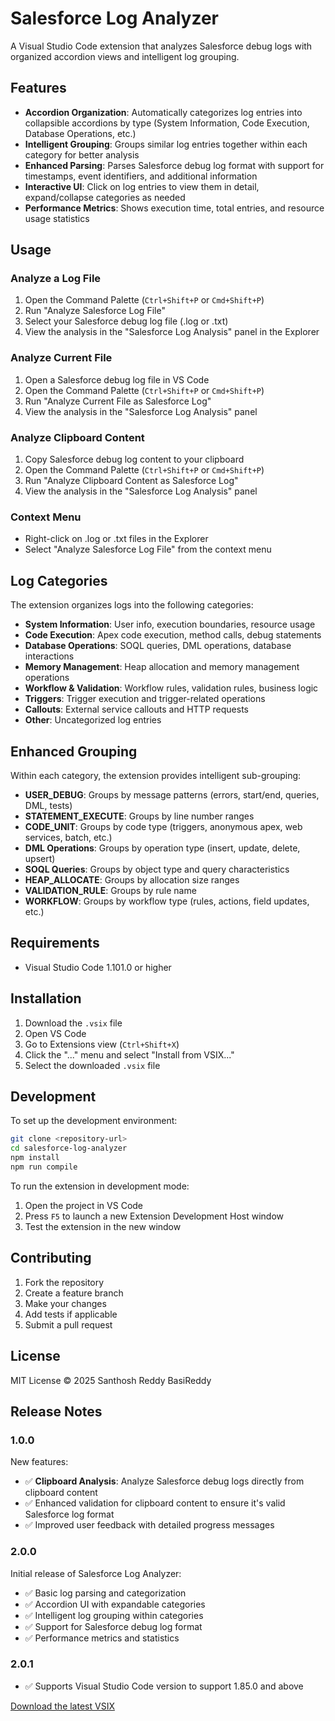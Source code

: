 # Salesforce Log Analyzer

A Visual Studio Code extension that analyzes Salesforce debug logs with organized accordion views and intelligent log grouping.

## Features

- **Accordion Organization**: Automatically categorizes log entries into collapsible accordions by type (System Information, Code Execution, Database Operations, etc.)
- **Intelligent Grouping**: Groups similar log entries together within each category for better analysis
- **Enhanced Parsing**: Parses Salesforce debug log format with support for timestamps, event identifiers, and additional information
- **Interactive UI**: Click on log entries to view them in detail, expand/collapse categories as needed
- **Performance Metrics**: Shows execution time, total entries, and resource usage statistics

## Usage

### Analyze a Log File
1. Open the Command Palette (`Ctrl+Shift+P` or `Cmd+Shift+P`)
2. Run "Analyze Salesforce Log File"
3. Select your Salesforce debug log file (.log or .txt)
4. View the analysis in the "Salesforce Log Analysis" panel in the Explorer

### Analyze Current File
1. Open a Salesforce debug log file in VS Code
2. Open the Command Palette (`Ctrl+Shift+P` or `Cmd+Shift+P`)
3. Run "Analyze Current File as Salesforce Log"
4. View the analysis in the "Salesforce Log Analysis" panel

### Analyze Clipboard Content
1. Copy Salesforce debug log content to your clipboard
2. Open the Command Palette (`Ctrl+Shift+P` or `Cmd+Shift+P`)
3. Run "Analyze Clipboard Content as Salesforce Log"
4. View the analysis in the "Salesforce Log Analysis" panel

### Context Menu
- Right-click on .log or .txt files in the Explorer
- Select "Analyze Salesforce Log File" from the context menu

## Log Categories

The extension organizes logs into the following categories:

- **System Information**: User info, execution boundaries, resource usage
- **Code Execution**: Apex code execution, method calls, debug statements
- **Database Operations**: SOQL queries, DML operations, database interactions
- **Memory Management**: Heap allocation and memory management operations
- **Workflow & Validation**: Workflow rules, validation rules, business logic
- **Triggers**: Trigger execution and trigger-related operations
- **Callouts**: External service callouts and HTTP requests
- **Other**: Uncategorized log entries

## Enhanced Grouping

Within each category, the extension provides intelligent sub-grouping:

- **USER_DEBUG**: Groups by message patterns (errors, start/end, queries, DML, tests)
- **STATEMENT_EXECUTE**: Groups by line number ranges
- **CODE_UNIT**: Groups by code type (triggers, anonymous apex, web services, batch, etc.)
- **DML Operations**: Groups by operation type (insert, update, delete, upsert)
- **SOQL Queries**: Groups by object type and query characteristics
- **HEAP_ALLOCATE**: Groups by allocation size ranges
- **VALIDATION_RULE**: Groups by rule name
- **WORKFLOW**: Groups by workflow type (rules, actions, field updates, etc.)

## Requirements

- Visual Studio Code 1.101.0 or higher

## Installation

1. Download the `.vsix` file
2. Open VS Code
3. Go to Extensions view (`Ctrl+Shift+X`)
4. Click the "..." menu and select "Install from VSIX..."
5. Select the downloaded `.vsix` file

## Development

To set up the development environment:

```bash
git clone <repository-url>
cd salesforce-log-analyzer
npm install
npm run compile
```

To run the extension in development mode:
1. Open the project in VS Code
2. Press `F5` to launch a new Extension Development Host window
3. Test the extension in the new window

## Contributing

1. Fork the repository
2. Create a feature branch
3. Make your changes
4. Add tests if applicable
5. Submit a pull request

## License

MIT License © 2025 Santhosh Reddy BasiReddy


## Release Notes

### 1.0.0

New features:
- ✅ **Clipboard Analysis**: Analyze Salesforce debug logs directly from clipboard content
- ✅ Enhanced validation for clipboard content to ensure it's valid Salesforce log format
- ✅ Improved user feedback with detailed progress messages

### 2.0.0

Initial release of Salesforce Log Analyzer:
- ✅ Basic log parsing and categorization
- ✅ Accordion UI with expandable categories
- ✅ Intelligent log grouping within categories
- ✅ Support for Salesforce debug log format
- ✅ Performance metrics and statistics

### 2.0.1

- ✅ Supports Visual Studio Code version to support 1.85.0 and above

[Download the latest VSIX](https://marketplace.visualstudio.com/_apis/public/gallery/publishers/supercooltools/vsextensions/salesforce-log-analyzer/2.0.1/vspackage)
